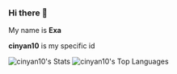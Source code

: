 ### Hi there 👋
My name is **Exa**

**cinyan10** is my specific id

![cinyan10's Stats](https://github-readme-stats.vercel.app/api?username=cinyan10&theme=default&show_icons=true&hide_border=true&count_private=true) ![cinyan10's Top Languages](https://github-readme-stats.vercel.app/api/top-langs/?username=cinyan10&theme=default&show_icons=true&hide_border=true&layout=compact)
